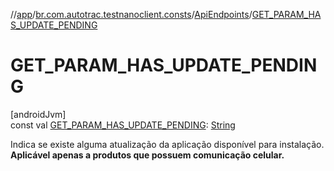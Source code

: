 //[app](../../../index.md)/[br.com.autotrac.testnanoclient.consts](../index.md)/[ApiEndpoints](index.md)/[GET_PARAM_HAS_UPDATE_PENDING](-g-e-t_-p-a-r-a-m_-h-a-s_-u-p-d-a-t-e_-p-e-n-d-i-n-g.md)

# GET_PARAM_HAS_UPDATE_PENDING

[androidJvm]\
const val [GET_PARAM_HAS_UPDATE_PENDING](-g-e-t_-p-a-r-a-m_-h-a-s_-u-p-d-a-t-e_-p-e-n-d-i-n-g.md): [String](https://kotlinlang.org/api/latest/jvm/stdlib/kotlin/-string/index.html)

Indica se existe alguma atualização da aplicação disponível para instalação. **Aplicável apenas a produtos que possuem comunicação celular.**
